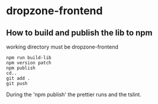 # dropzone-frontend
## How to build and publish the lib to npm

working directory must be dropzone-frontend

    npm run build-lib
    npm version patch
    npm publish
    cd..
    git add .
    git push

During the 'npm publish' the prettier runs and the tslint.
 
